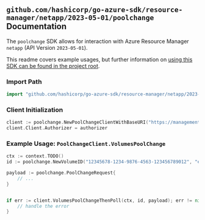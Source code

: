 
## `github.com/hashicorp/go-azure-sdk/resource-manager/netapp/2023-05-01/poolchange` Documentation

The `poolchange` SDK allows for interaction with Azure Resource Manager `netapp` (API Version `2023-05-01`).

This readme covers example usages, but further information on [using this SDK can be found in the project root](https://github.com/hashicorp/go-azure-sdk/tree/main/docs).

### Import Path

```go
import "github.com/hashicorp/go-azure-sdk/resource-manager/netapp/2023-05-01/poolchange"
```


### Client Initialization

```go
client := poolchange.NewPoolChangeClientWithBaseURI("https://management.azure.com")
client.Client.Authorizer = authorizer
```


### Example Usage: `PoolChangeClient.VolumesPoolChange`

```go
ctx := context.TODO()
id := poolchange.NewVolumeID("12345678-1234-9876-4563-123456789012", "example-resource-group", "accountName", "poolName", "volumeName")

payload := poolchange.PoolChangeRequest{
	// ...
}


if err := client.VolumesPoolChangeThenPoll(ctx, id, payload); err != nil {
	// handle the error
}
```
